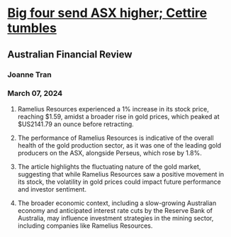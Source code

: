 # [Big four send ASX higher; Cettire tumbles](https://advance.lexis.com/api/document?collection=news&id=urn:contentItem:6BHC-S7S1-F0J6-J2W2-00000-00&context=1519360)
## Australian Financial Review
### Joanne Tran
### March 07, 2024

1. Ramelius Resources experienced a 1% increase in its stock price, reaching $1.59, amidst a broader rise in gold prices, which peaked at $US2141.79 an ounce before retracting.

2. The performance of Ramelius Resources is indicative of the overall health of the gold production sector, as it was one of the leading gold producers on the ASX, alongside Perseus, which rose by 1.8%.

3. The article highlights the fluctuating nature of the gold market, suggesting that while Ramelius Resources saw a positive movement in its stock, the volatility in gold prices could impact future performance and investor sentiment.

4. The broader economic context, including a slow-growing Australian economy and anticipated interest rate cuts by the Reserve Bank of Australia, may influence investment strategies in the mining sector, including companies like Ramelius Resources.